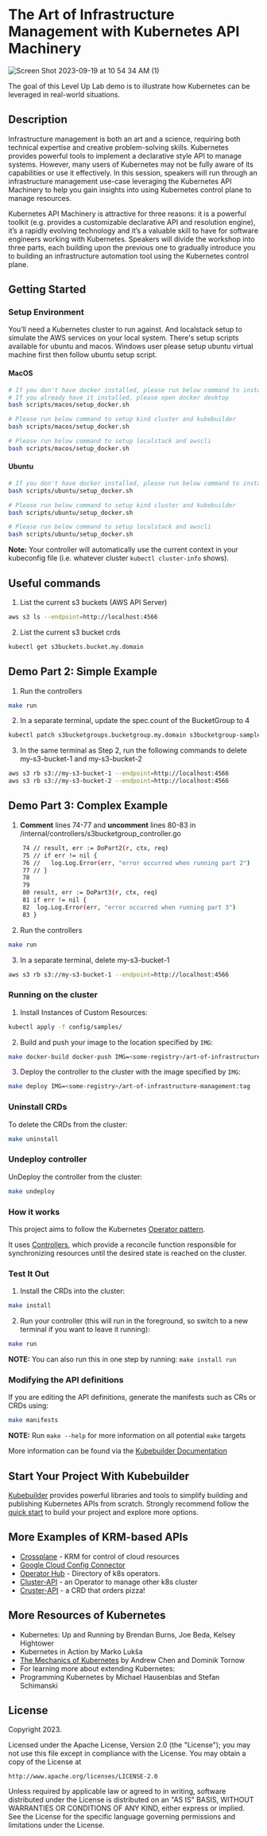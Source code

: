 # The Art of Infrastructure Management with Kubernetes API Machinery
![Screen Shot 2023-09-19 at 10 54 34 AM (1)](https://github.com/kellybw12/art-of-infrastructure-management/assets/72891670/d91b2e16-02f5-4bd5-b353-508943723c64)


The goal of this Level Up Lab demo is to illustrate how Kubernetes can be leveraged in real-world situations.

## Description

Infrastructure management is both an art and a science, requiring both technical expertise and creative problem-solving skills. Kubernetes provides powerful tools to implement a declarative style API to manage systems. However, many users of Kubernetes may not be fully aware of its capabilities or use it effectively. In this session, speakers will run through an infrastructure management use-case leveraging the Kubernetes API Machinery to help you gain insights into using Kubernetes control plane to manage resources.

Kubernetes API Machinery is attractive for three reasons: it is a powerful toolkit (e.g. provides a customizable declarative API and resolution engine), it’s a rapidly evolving technology and it’s a valuable skill to have for software engineers working with Kubernetes. Speakers will divide the workshop into three parts, each building upon the previous one to gradually introduce you to building an infrastructure automation tool using the Kubernetes control plane.

## Getting Started
### Setup Environment
You’ll need a Kubernetes cluster to run against. And localstack setup to simulate the AWS services on your local system.
There's setup scripts available for ubuntu and macos. Windows user please setup ubuntu virtual machine first then follow ubuntu setup script.

#### MacOS

```bash
# If you don't have docker installed, please run below command to install docker
# If you already have it installed, please open docker desktop
bash scripts/macos/setup_docker.sh 

# Please run below command to setup kind cluster and kubebuilder
bash scripts/macos/setup_docker.sh 

# Please run below command to setup localstack and awscli
bash scripts/macos/setup_docker.sh 
```

#### Ubuntu

```bash
# If you don't have docker installed, please run below command to install docker
bash scripts/ubuntu/setup_docker.sh 

# Please run below command to setup kind cluster and kubebuilder
bash scripts/ubuntu/setup_docker.sh 

# Please run below command to setup localstack and awscli
bash scripts/ubuntu/setup_docker.sh 
```

**Note:** Your controller will automatically use the current context in your kubeconfig file (i.e. whatever cluster `kubectl cluster-info` shows).

## Useful commands

1. List the current s3 buckets (AWS API Server)

```sh
aws s3 ls --endpoint=http://localhost:4566
```

2. List the current s3 bucket crds

```sh
kubectl get s3buckets.bucket.my.domain
```

## Demo Part 2: Simple Example

1. Run the controllers

```sh
make run
```

2. In a separate terminal, update the spec.count of the BucketGroup to 4

```sh
kubectl patch s3bucketgroups.bucketgroup.my.domain s3bucketgroup-sample --patch '{"spec": {"desiredBucketCount":4}}' --type=merge
```

3. In the same terminal as Step 2, run the following commands to delete my-s3-bucket-1 and my-s3-bucket-2

```sh
aws s3 rb s3://my-s3-bucket-1 --endpoint=http://localhost:4566
aws s3 rb s3://my-s3-bucket-2 --endpoint=http://localhost:4566
```

## Demo Part 3: Complex Example

1. **Comment** lines 74-77 and **uncomment** lines 80-83 in /internal/controllers/s3bucketgroup_controller.go

```sh
    74 // result, err := DoPart2(r, ctx, req)
    75 // if err != nil {
    76 // 	log.Log.Error(err, "error occurred when running part 2")
    77 // }
    78
    79
    80 result, err := DoPart3(r, ctx, req)
    81 if err != nil {
    82	log.Log.Error(err, "error occurred when running part 3")
    83 }
```

2. Run the controllers

```sh
make run
```

3. In a separate terminal, delete my-s3-bucket-1

```sh
aws s3 rb s3://my-s3-bucket-1 --endpoint=http://localhost:4566
```

### Running on the cluster

1. Install Instances of Custom Resources:

```sh
kubectl apply -f config/samples/
```

2. Build and push your image to the location specified by `IMG`:

```sh
make docker-build docker-push IMG=<some-registry>/art-of-infrastructure-management:tag
```

3. Deploy the controller to the cluster with the image specified by `IMG`:

```sh
make deploy IMG=<some-registry>/art-of-infrastructure-management:tag
```

### Uninstall CRDs

To delete the CRDs from the cluster:

```sh
make uninstall
```

### Undeploy controller

UnDeploy the controller from the cluster:

```sh
make undeploy
```

### How it works

This project aims to follow the Kubernetes [Operator pattern](https://kubernetes.io/docs/concepts/extend-kubernetes/operator/).

It uses [Controllers](https://kubernetes.io/docs/concepts/architecture/controller/),
which provide a reconcile function responsible for synchronizing resources until the desired state is reached on the cluster.

### Test It Out

1. Install the CRDs into the cluster:

```sh
make install
```

2. Run your controller (this will run in the foreground, so switch to a new terminal if you want to leave it running):

```sh
make run
```

**NOTE:** You can also run this in one step by running: `make install run`

### Modifying the API definitions

If you are editing the API definitions, generate the manifests such as CRs or CRDs using:

```sh
make manifests
```

**NOTE:** Run `make --help` for more information on all potential `make` targets

More information can be found via the [Kubebuilder Documentation](https://book.kubebuilder.io/introduction.html)

## Start Your Project With Kubebuilder
[Kubebuilder](https://github.com/kubernetes-sigs/kubebuilder) provides powerful libraries and tools to simplify building and publishing Kubernetes APIs from scratch.
Strongly recommend follow the [quick start](https://book.kubebuilder.io/quick-start) to build your project and explore more options.


## More Examples of KRM-based APIs
* [Crossplane](https://docs.crossplane.io/v1.11/getting-started/introduction/) - KRM for control of cloud resources
* [Google Cloud Config Connector](https://cloud.google.com/config-connector/docs/overview)
* [Operator Hub](https://operatorhub.io/) - Directory of k8s operators.
* [Cluster-API](https://cluster-api.sigs.k8s.io/) - an Operator to manage other k8s cluster
* [Cruster-API](https://github.com/rudoi/cruster-api) - a CRD that orders pizza!

## More Resources of Kubernetes
* Kubernetes: Up and Running by Brendan Burns, Joe Beda, Kelsey Hightower
* Kubernetes in Action by Marko Lukša
* [The Mechanics of Kubernetes](https://dominik-tornow.medium.com/the-mechanics-of-kubernetes-ac8112eaa302) by Andrew Chen and Dominik Tornow
* For learning more about extending Kubernetes:
* Programming Kubernetes by Michael Hausenblas and Stefan Schimanski

## License

Copyright 2023.

Licensed under the Apache License, Version 2.0 (the "License");
you may not use this file except in compliance with the License.
You may obtain a copy of the License at

    http://www.apache.org/licenses/LICENSE-2.0

Unless required by applicable law or agreed to in writing, software
distributed under the License is distributed on an "AS IS" BASIS,
WITHOUT WARRANTIES OR CONDITIONS OF ANY KIND, either express or implied.
See the License for the specific language governing permissions and
limitations under the License.
